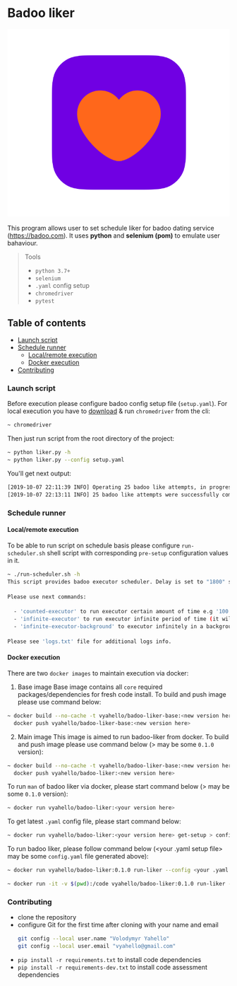 # Badoo liker 
![Screenshot](image/like.png)

This program allows user to set schedule liker for badoo dating service (https://badoo.com).
It uses **python** and **selenium (pom)** to emulate user bahaviour. 

> Tools
> - `python 3.7+`
> - `selenium`
> - `.yaml` config setup
> - `chromedriver`
> - `pytest`

## Table of contents
- [Launch script](#launch-script)
- [Schedule runner](#schedule-runner)
  - [Local/remote execution](#localremote-execution)
  - [Docker execution](#docker-execution)
- [Contributing](#contributing)

### Launch script
Before execution please configure badoo config setup file (`setup.yaml`). 
For local execution you have to [download](https://chromedriver.chromium.org) & run `chromedriver` from the cli:
```bash
~ chromedriver
```

Then just run script from the root directory of the project:
```bash
~ python liker.py -h
~ python liker.py --config setup.yaml
```

You'll get next output:
```bash
[2019-10-07 22:11:39 INFO] Operating 25 badoo like attempts, in progress ...
[2019-10-07 22:13:11 INFO] 25 badoo like attempts were successfully completed, please check your messages!
```

### Schedule runner
#### Local/remote execution
To be able to run script on schedule basis please configure `run-scheduler.sh` shell script with corresponding
`pre-setup` configuration values in it.

```bash
~ ./run-scheduler.sh -h
This script provides badoo executor scheduler. Delay is set to "1800" seconds between run.

Please use next commands:

  - 'counted-executor' to run executor certain amount of time e.g '100'
  - 'infinite-executor' to run executor infinite period of time (it will run until script is crashed)
  - 'infinite-executor-background' to executor infinitely in a background. Logs will be saved in 'logs.txt' file automatically

Please see 'logs.txt' file for additional logs info.
```

#### Docker execution
There are two `docker images` to maintain execution via docker:
1. Base image
Base image contains all `core` required packages/dependencies for fresh code install. 
To build and push image please use command below:
```bash
~ docker build --no-cache -t vyahello/badoo-liker-base:<new version here> -f Dockerfile.base . && \
  docker push vyahello/badoo-liker-base:<new version here>
```

2. Main image
This image is aimed to run badoo-liker from docker.
To build and push image please use command below (<new version here>> may be some `0.1.0` version):
```bash
~ docker build --no-cache -t vyahello/badoo-liker-base:<new version here> . && \
  docker push vyahello/badoo-liker:<new version here>
```

To run `man` of badoo liker via docker, please start command below (<your version here>> may be some `0.1.0` version):
```bash
~ docker run vyahello/badoo-liker:<your version here>
```

To get latest `.yaml` config file, please start command below:
```bash
~ docker run vyahello/badoo-liker:<your version here> get-setup > config.yaml
``` 

To run badoo liker, please follow command below (<your .yaml setup file> may be some `config.yaml` file generated above):
```bash
~ docker run vyahello/badoo-liker:0.1.0 run-liker --config <your .yaml setup file>
```
```bash
~ docker run -it -v $(pwd):/code vyahello/badoo-liker:0.1.0 run-liker --config config.yaml
```

### Contributing

- clone the repository
- configure Git for the first time after cloning with your name and email
  ```bash
  git config --local user.name "Volodymyr Yahello"
  git config --local user.email "vyahello@gmail.com"
  ```
- `pip install -r requirements.txt` to install code dependencies
- `pip install -r requirements-dev.txt` to install code assessment dependencies